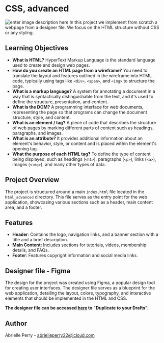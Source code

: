 # CSS, advanced
![enter image description here](https://www.oxfordwebstudio.com/user/pages/06.da-li-znate/sta-je-css/sta-je-css.png)
In this project we implement from scratch a webpage from a designer file. We focus on the HTML structure without CSS or any styling. 

## Learning Objectives

-   **What is HTML?** HyperText Markup Language is the standard language used to create and design web pages.
- **How do you create an HTML page from a wireframe?**   You need to translate the layout and features outlined in the wireframe into HTML code, typically using tags like `<div>`, `<span>`, and `<img>` to structure the page.
-   **What is a markup language?** A system for annotating a document in a way that is syntactically distinguishable from the text, and it's used to define the structure, presentation, and content.
-   **What is the DOM?** A programming interface for web documents, representing the page so that programs can change the document structure, style, and content.
-   **What is an element / tag?** A piece of code that describes the structure of web pages by marking different parts of content such as headings, paragraphs, and images.
-   **What is an attribute?** It provides additional information about an element's behavior, style, or content and is placed within the element's opening tag.
-   **What the purpose of each HTML tag?** To define the type of content being displayed, such as headings (`<h1>`), paragraphs (`<p>`), links (`<a>`), images (`<img>`), and many other types of data.

## Project Overview  
The project is structured around a main `index.html` file located in the `html_advanced` directory. This file serves as the entry point for the web application, showcasing various sections such as a header, main content area, and a footer. 

## Features

- **Header**: Contains the logo, navigation links, and a banner section with a title and a brief description.
- **Main Content**: Includes sections for tutorials, videos, membership details, and FAQs.
- **Footer**: Features copyright information and social media links.

## Designer file - Figma  
The design for the project was created using Figma, a popular design tool for creating user interfaces. The designer file serves as a blueprint for the web application, detailing the layout, colors, typography, and interactive elements that should be implemented in the HTML and CSS.

**The designer file can be accessed [here](https://intranet.atlasschool.com/rltoken/lhaBvvfXnyGKs9bRxokWtQ) to "Duplicate to your Drafts".**

## Author
Abrielle Perry - abrielleperry22@icloud.com
